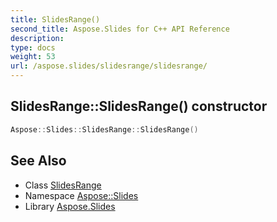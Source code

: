 ```yaml
---
title: SlidesRange()
second_title: Aspose.Slides for C++ API Reference
description: 
type: docs
weight: 53
url: /aspose.slides/slidesrange/slidesrange/
---
```

## SlidesRange::SlidesRange() constructor




```cpp
Aspose::Slides::SlidesRange::SlidesRange()
```

## See Also

* Class [SlidesRange](../)
* Namespace [Aspose::Slides](../../)
* Library [Aspose.Slides](../../../)